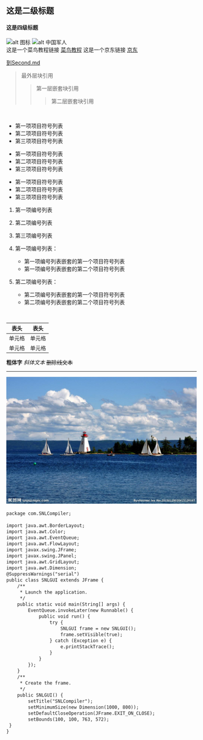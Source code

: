 ## 这是二级标题
#### 这是四级标题
![alt  图标](https://img2.baidu.com/it/u=360400461,2955275651&fm=26&fmt=auto&gp=0.jpg)
![alt  中国军人](https://p1.img.cctvpic.com/photoworkspace/2021/04/26/2021042615342811951.jpg)
<br>
这是一个菜鸟教程链接 [菜鸟教程](https://www.runoob.com)
这是一个京东链接 [京东](https://www.jd.com)

 [到Second.md](Second.md)
<br>
> 最外层块引用
> > 第一层嵌套块引用
> > > 第二层嵌套块引用
<br>

* 第一项项目符号列表
* 第二项项目符号列表
* 第三项项目符号列表

+ 第一项项目符号列表
+ 第二项项目符号列表
+ 第三项项目符号列表

- 第一项项目符号列表
- 第二项项目符号列表
- 第三项项目符号列表

1. 第一项编号列表
2. 第二项编号列表
3. 第三项编号列表


1. 第一项编号列表：
    - 第一项编号列表嵌套的第一个项目符号列表
    - 第一项编号列表嵌套的第二个项目符号列表
2. 第二项编号列表：
    - 第二项编号列表嵌套的第一个项目符号列表
    - 第二项编号列表嵌套的第二个项目符号列表
<br>
 
|  表头   | 表头  |
|  ----  | ----  |
| 单元格  | 单元格 |
| 单元格  | 单元格 |

**粗体字** 
*斜体文本* 
~~删除线文本~~
<hr>

![alt  图标](123.png)


```
package com.SNLCompiler;

import java.awt.BorderLayout;
import java.awt.Color;
import java.awt.EventQueue;
import java.awt.FlowLayout;
import javax.swing.JFrame;
import javax.swing.JPanel;
import java.awt.GridLayout;
import java.awt.Dimension;
@SuppressWarnings("serial")
public class SNLGUI extends JFrame {
	/**
	 * Launch the application.
	 */
	public static void main(String[] args) {
		EventQueue.invokeLater(new Runnable() {
			public void run() {
				try {
					SNLGUI frame = new SNLGUI();
					frame.setVisible(true);
				} catch (Exception e) {
					e.printStackTrace();
				}
			}
		});
	}
	/**
	 * Create the frame.
	 */
	public SNLGUI() {
		setTitle("SNLCompiler");
		setMinimumSize(new Dimension(1000, 800));
		setDefaultCloseOperation(JFrame.EXIT_ON_CLOSE);
		setBounds(100, 100, 763, 572);
 }
}
```

